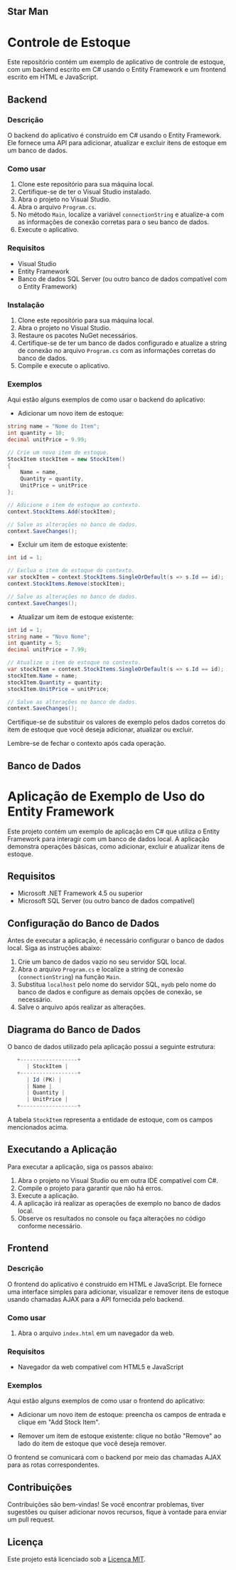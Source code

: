 ## Star Man

# Controle de Estoque

Este repositório contém um exemplo de aplicativo de controle de estoque, com um backend escrito em C# usando o Entity Framework e um frontend escrito em HTML e JavaScript.

## Backend

### Descrição

O backend do aplicativo é construído em C# usando o Entity Framework. Ele fornece uma API para adicionar, atualizar e excluir itens de estoque em um banco de dados.

### Como usar

1. Clone este repositório para sua máquina local.
2. Certifique-se de ter o Visual Studio instalado.
3. Abra o projeto no Visual Studio.
4. Abra o arquivo `Program.cs`.
5. No método `Main`, localize a variável `connectionString` e atualize-a com as informações de conexão corretas para o seu banco de dados.
6. Execute o aplicativo.

### Requisitos

- Visual Studio
- Entity Framework
- Banco de dados SQL Server (ou outro banco de dados compatível com o Entity Framework)

### Instalação

1. Clone este repositório para sua máquina local.
2. Abra o projeto no Visual Studio.
3. Restaure os pacotes NuGet necessários.
4. Certifique-se de ter um banco de dados configurado e atualize a string de conexão no arquivo `Program.cs` com as informações corretas do banco de dados.
5. Compile e execute o aplicativo.

### Exemplos

Aqui estão alguns exemplos de como usar o backend do aplicativo:

- Adicionar um novo item de estoque:

```csharp
string name = "Nome do Item";
int quantity = 10;
decimal unitPrice = 9.99;

// Crie um novo item de estoque.
StockItem stockItem = new StockItem()
{
    Name = name,
    Quantity = quantity,
    UnitPrice = unitPrice
};

// Adicione o item de estoque ao contexto.
context.StockItems.Add(stockItem);

// Salve as alterações no banco de dados.
context.SaveChanges();
```

- Excluir um item de estoque existente:

```csharp
int id = 1;

// Exclua o item de estoque do contexto.
var stockItem = context.StockItems.SingleOrDefault(s => s.Id == id);
context.StockItems.Remove(stockItem);

// Salve as alterações no banco de dados.
context.SaveChanges();
```

- Atualizar um item de estoque existente:

```csharp
int id = 1;
string name = "Novo Nome";
int quantity = 5;
decimal unitPrice = 7.99;

// Atualize o item de estoque no contexto.
var stockItem = context.StockItems.SingleOrDefault(s => s.Id == id);
stockItem.Name = name;
stockItem.Quantity = quantity;
stockItem.UnitPrice = unitPrice;

// Salve as alterações no banco de dados.
context.SaveChanges();
```

Certifique-se de substituir os valores de exemplo pelos dados corretos do item de estoque que você deseja adicionar, atualizar ou excluir.

Lembre-se de fechar o contexto após cada operação.

## Banco de Dados 
# Aplicação de Exemplo de Uso do Entity Framework

Este projeto contém um exemplo de aplicação em C# que utiliza o Entity Framework para interagir com um banco de dados local. A aplicação demonstra operações básicas, como adicionar, excluir e atualizar itens de estoque.

## Requisitos

- Microsoft .NET Framework 4.5 ou superior
- Microsoft SQL Server (ou outro banco de dados compatível)

## Configuração do Banco de Dados

Antes de executar a aplicação, é necessário configurar o banco de dados local. Siga as instruções abaixo:

1. Crie um banco de dados vazio no seu servidor SQL local.
2. Abra o arquivo `Program.cs` e localize a string de conexão (`connectionString`) na função `Main`.
3. Substitua `localhost` pelo nome do servidor SQL, `mydb` pelo nome do banco de dados e configure as demais opções de conexão, se necessário.
4. Salve o arquivo após realizar as alterações.

## Diagrama do Banco de Dados

O banco de dados utilizado pela aplicação possui a seguinte estrutura:
```csharp
   +------------------+
      | StockItem |
   +------------------+
      | Id (PK) |
      | Name |
      | Quantity |
      | UnitPrice |
   +------------------+
```
A tabela `StockItem` representa a entidade de estoque, com os campos mencionados acima.

## Executando a Aplicação

Para executar a aplicação, siga os passos abaixo:

1. Abra o projeto no Visual Studio ou em outra IDE compatível com C#.
2. Compile o projeto para garantir que não há erros.
3. Execute a aplicação.
4. A aplicação irá realizar as operações de exemplo no banco de dados local.
5. Observe os resultados no console ou faça alterações no código conforme necessário.




## Frontend

### Descrição

O frontend do aplicativo é construído em HTML e JavaScript. Ele fornece uma interface simples para adicionar, visualizar e remover itens de estoque usando chamadas AJAX para a API fornecida pelo backend.

### Como usar

1. Abra o arquivo `index.html` em um navegador da web.

### Requisitos

- Navegador da web compatível com HTML5 e JavaScript

### Exemplos



Aqui estão alguns exemplos de como usar o frontend do aplicativo:

- Adicionar um novo item de estoque: preencha os campos de entrada e clique em "Add Stock Item".

- Remover um item de estoque existente: clique no botão "Remove" ao lado do item de estoque que você deseja remover.

O frontend se comunicará com o backend por meio das chamadas AJAX para as rotas correspondentes.

## Contribuições

Contribuições são bem-vindas! Se você encontrar problemas, tiver sugestões ou quiser adicionar novos recursos, fique à vontade para enviar um pull request.

## Licença

Este projeto está licenciado sob a [Licença MIT](LICENSE).
